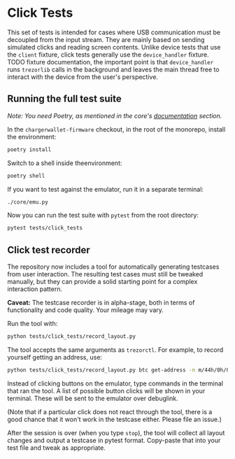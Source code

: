 # Click Tests

This set of tests is intended for cases where USB communication must be decoupled from
the input stream. They are mainly based on sending simulated clicks and reading screen
contents. Unlike device tests that use the `client` fixture, click tests generally
use the `device_handler` fixture. TODO fixture documentation, the important point is
that `device_handler` runs `trezorlib` calls in the background and leaves the main
thread free to interact with the device from the user's perspective.

## Running the full test suite

_Note: You need Poetry, as mentioned in the core's [documentation](https://github.com/chargerwallet/firmware/tree/master/docs/core/) section._

In the `chargerwallet-firmware` checkout, in the root of the monorepo, install the environment:

```sh
poetry install
```

Switch to a shell inside theenvironment:

```sh
poetry shell
```

If you want to test against the emulator, run it in a separate terminal:
```sh
./core/emu.py
```

Now you can run the test suite with `pytest` from the root directory:
```sh
pytest tests/click_tests
```

## Click test recorder

The repository now includes a tool for automatically generating testcases from user
interaction. The resulting test cases must still be tweaked manually, but they can
provide a solid starting point for a complex interaction pattern.

**Caveat:** The testcase recorder is in alpha-stage, both in terms of functionality
and code quality. Your mileage may vary.

Run the tool with:

```sh
python tests/click_tests/record_layout.py
```

The tool accepts the same arguments as `trezorctl`. For example, to record yourself
getting an address, use:

```sh
python tests/click_tests/record_layout.py btc get-address -n m/44h/0h/0h/0/0 -d
```

Instead of clicking buttons on the emulator, type commands in the terminal that ran
the tool. A list of possible button clicks will be shown in your terminal. These will
be sent to the emulator over debuglink.

(Note that if a particular click does not react through the tool, there is a good chance
that it won't work in the testcase either. Please file an issue.)

After the session is over (when you type `stop`), the tool will collect all layout
changes and output a testcase in pytest format. Copy-paste that into your test file
and tweak as appropriate.
